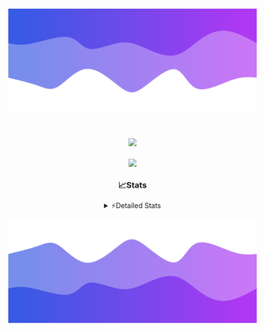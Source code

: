 ![Header](./header.png)
<div align="center">

<h1 align="center">
  <a href="https://git.io/typing-svg">
    <img src="https://readme-typing-svg.herokuapp.com/?lines=Hello,+There!+%F0%9F%91%8B;This+is+chicho.;Owner+on+Ocean;&center=true&size=25">
  </a>
</h1>
  
<p align="center">
  <img src="https://lanyard.cnrad.dev/api/852683595378196480" />
</p>

### 📈Stats
<details>
    <summary> ⚡Detailed Stats</summary>
    <br/>

<!--START_SECTION:waka-->
![Code Time](http://img.shields.io/badge/Code%20Time-776%20hrs%2024%20mins-blue)

![Profile Views](http://img.shields.io/badge/Profile%20Views-3-blue)

**🐱 My GitHub Data** 

> 📦 76.6 kB Used in GitHub's Storage 
 > 
> 🏆 29 Contributions in the Year 2024
 > 
> 🚫 Not Opted to Hire
 > 
> 📜 15 Public Repositories 
 > 
> 🔑 8 Private Repositories 
 > 
**I'm a Night 🦉** 

```text
🌞 Morning                22 commits          █░░░░░░░░░░░░░░░░░░░░░░░░   05.54 % 
🌆 Daytime                55 commits          ███░░░░░░░░░░░░░░░░░░░░░░   13.85 % 
🌃 Evening                172 commits         ███████████░░░░░░░░░░░░░░   43.32 % 
🌙 Night                  148 commits         █████████░░░░░░░░░░░░░░░░   37.28 % 
```
📅 **I'm Most Productive on Tuesday** 

```text
Monday                   24 commits          ██░░░░░░░░░░░░░░░░░░░░░░░   06.05 % 
Tuesday                  108 commits         ███████░░░░░░░░░░░░░░░░░░   27.20 % 
Wednesday                80 commits          █████░░░░░░░░░░░░░░░░░░░░   20.15 % 
Thursday                 56 commits          ████░░░░░░░░░░░░░░░░░░░░░   14.11 % 
Friday                   42 commits          ███░░░░░░░░░░░░░░░░░░░░░░   10.58 % 
Saturday                 34 commits          ██░░░░░░░░░░░░░░░░░░░░░░░   08.56 % 
Sunday                   53 commits          ███░░░░░░░░░░░░░░░░░░░░░░   13.35 % 
```


📊 **This Week I Spent My Time On** 

```text
🕑︎ Time Zone: America/Argentina/Buenos_Aires

💬 Programming Languages: 
Python                   1 hr 53 mins        ███████░░░░░░░░░░░░░░░░░░   28.73 % 
HTML                     1 hr 23 mins        █████░░░░░░░░░░░░░░░░░░░░   21.19 % 
TypeScript               56 mins             ████░░░░░░░░░░░░░░░░░░░░░   14.26 % 
JSON                     41 mins             ███░░░░░░░░░░░░░░░░░░░░░░   10.58 % 
JavaScript               32 mins             ██░░░░░░░░░░░░░░░░░░░░░░░   08.16 % 

🔥 Editors: 
VS Code                  6 hrs 35 mins       █████████████████████████   100.00 % 

🐱‍💻 Projects: 
Unknown Project          3 hrs 6 mins        ████████████░░░░░░░░░░░░░   47.13 % 
test2                    1 hr 32 mins        ██████░░░░░░░░░░░░░░░░░░░   23.34 % 
cars                     1 hr 18 mins        █████░░░░░░░░░░░░░░░░░░░░   19.78 % 
amparar                  30 mins             ██░░░░░░░░░░░░░░░░░░░░░░░   07.70 % 
test                     8 mins              █░░░░░░░░░░░░░░░░░░░░░░░░   02.06 % 

💻 Operating System: 
Windows                  4 hrs 40 mins       ██████████████████░░░░░░░   70.90 % 
Mac                      1 hr 55 mins        ███████░░░░░░░░░░░░░░░░░░   29.10 % 
```

**I Mostly Code in JavaScript** 

```text
JavaScript               8 repos             ██████░░░░░░░░░░░░░░░░░░░   25.81 % 
HTML                     7 repos             ██████░░░░░░░░░░░░░░░░░░░   22.58 % 
C#                       2 repos             ██░░░░░░░░░░░░░░░░░░░░░░░   06.45 % 
TypeScript               1 repo              █░░░░░░░░░░░░░░░░░░░░░░░░   03.23 % 
SCSS                     1 repo              █░░░░░░░░░░░░░░░░░░░░░░░░   03.23 % 
```




 Last Updated on 19/07/2024 01:02:49 UTC
<!--END_SECTION:waka-->
</details>

![Footer](./footer.png)
